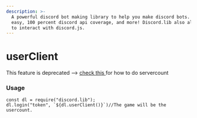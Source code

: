 ```yaml
---
description: >-
  A powerful discord bot making library to help you make discord bots. Super
  easy, 100 percent discord api coverage, and more! Discord.lib also allows you
  to interact with discord.js.
---
```


# userClient

This feature is deprecated --&gt; [check this ](../iwdlc/bot-activities.md)for how to do servercount

### Usage

```text
const dl = require("discord.lib");
dl.login("token", `${dl.userClient()}`)//The game will be the usercount.
```

